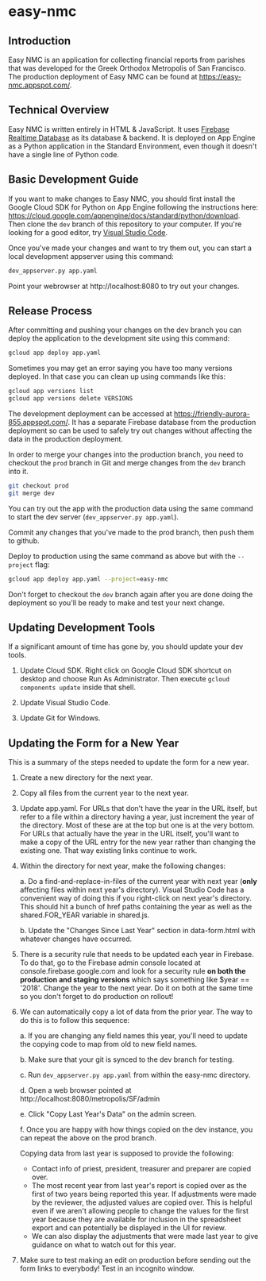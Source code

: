 # easy-nmc

## Introduction
Easy NMC is an application for collecting financial reports from parishes that was developed for the Greek Orthodox Metropolis of San Francisco. The production deployment of Easy NMC can be found at https://easy-nmc.appspot.com/. 

## Technical Overview
Easy NMC is written entirely in HTML & JavaScript. It uses [Firebase Realtime Database](https://firebase.google.com/products/database/) as its database & backend. It is deployed on App Engine as a Python application in the Standard Environment, even though it doesn't have a single line of Python code.

## Basic Development Guide
If you want to make changes to Easy NMC, you should first install the Google Cloud SDK for Python on App Engine following the instructions here: https://cloud.google.com/appengine/docs/standard/python/download. Then clone the `dev` branch of this repository to your computer. If you're looking for a good editor, try [Visual Studio Code](https://code.visualstudio.com/).

Once you've made your changes and want to try them out, you can start a local development appserver using this command:

``` bash
dev_appserver.py app.yaml
```

Point your webrowser at http://localhost:8080 to try out your changes.

## Release Process
After committing and pushing your changes on the dev branch you can deploy the application to the development site using this command:

``` bash
gcloud app deploy app.yaml
```

Sometimes you may get an error saying you have too many versions deployed. In that case you can clean up using commands like this:

``` bash
gcloud app versions list
gcloud app versions delete VERSIONS
```

The development deployment can be accessed at https://friendly-aurora-855.appspot.com/. It has a separate Firebase database from the production deployment so can be used to safely try out changes without affecting the data in the production deployment.

In order to merge your changes into the production branch, you need to checkout the `prod` branch in Git and merge changes from the `dev` branch into it. 

``` bash
git checkout prod
git merge dev
```

You can try out the app with the production data using the same command to start the dev server (`dev_appserver.py app.yaml`). 

Commit any changes that you've made to the prod branch, then push them to github.

Deploy to production using the same command as above but with the `--project` flag: 

``` bash
gcloud app deploy app.yaml --project=easy-nmc
```

Don't forget to checkout the `dev` branch again after you are done doing the deployment so you'll be ready to make and test your next change.

## Updating Development Tools
If a significant amount of time has gone by, you should update your dev tools.

1. Update Cloud SDK. Right click on Google Cloud SDK shortcut on desktop and choose Run As Administrator. Then execute `gcloud components update` inside that shell.

2. Update Visual Studio Code.

3. Update Git for Windows.

## Updating the Form for a New Year
This is a summary of the steps needed to update the form for a new year.

1. Create a new directory for the next year.
2. Copy all files from the current year to the next year.
3. Update app.yaml. For URLs that don't have the year in the URL itself, but refer to a file within a directory having a year, just increment the year of the directory. Most of these are at the top but one is at the very bottom. For URLs that actually have the year in the URL itself, you'll want to make a copy of the URL entry for the new year rather than changing the existing one. That way existing links continue to work.
4. Within the directory for next year, make the following changes:

    a. Do a find-and-replace-in-files of the current year with next year (**only** affecting files within next year's directory). Visual Studio Code has a convenient way of doing this if you right-click on next year's directory. This should hit a bunch of href paths containing the year as well as the shared.FOR_YEAR variable in shared.js.

    b. Update the "Changes Since Last Year" section in data-form.html with whatever changes have occurred.

5. There is a security rule that needs to be updated each year in Firebase.
To do that, go to the Firebase admin console located at console.firebase.google.com and look for a security rule 
**on both the production and staging versions** which says something like $year == '2018'. Change the year
to the next year. Do it on both at the same time so you don't forget to do production on rollout!

6. We can automatically copy a lot of data from the prior year. The way to do this is to follow this sequence:

    a. If you are changing any field names this year, you'll need to update the copying code to map from old
       to new field names.

    b. Make sure that your git is synced to the dev branch for testing.

    c. Run `dev_appserver.py app.yaml` from within the easy-nmc directory.

    d. Open a web browser pointed at http://localhost:8080/metropolis/SF/admin

    e. Click "Copy Last Year's Data" on the admin screen.  

    f. Once you are happy with how things copied on the dev instance, you can repeat the above on the prod
       branch.

   Copying data from last year is supposed to provide the following:

     * Contact info of priest, president, treasurer and preparer are copied over.     
     * The most recent year from last year's report is copied over as the first of two years being reported this
       year. If adjustments were made by the reviewer, the adjusted values are copied over. This is helpful even 
       if we aren't allowing people to change the values for the first year because they are available for
       inclusion in the spreadsheet export and can potentially be displayed in the UI for review.     
     * We can also display the adjustments that were made last year to give guidance on what to watch out for
       this year.

7. Make sure to test making an edit on production before sending out the form links to everybody! Test in an
incognito window.